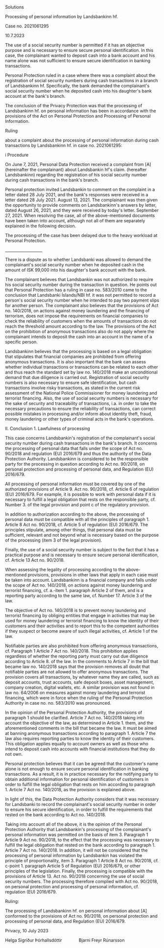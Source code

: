 Solutions

Processing of personal information by Landsbankinn hf.

Case no. 2021061295

10.7.2023

The use of a social security number is permitted if it has an objective purpose and is necessary to ensure secure personal identification. In this case, the complainant wanted to deposit cash into a bank account and his name alone was not sufficient to ensure secure identification in banking transactions.

Personal Protection ruled in a case where there was a complaint about the registration of social security numbers during cash transactions in a branch of Landsbankinn hf. Specifically, the bank demanded the complainant's social security number when he deposited cash into his daughter's bank account at the bank's branch.

The conclusion of the Privacy Protection was that the processing of Landsbankinn hf. on personal information has been in accordance with the provisions of the Act on Personal Protection and Processing of Personal Information.

Ruling

about a complaint about the processing of personal information during cash transactions by Landsbankinn hf. in case no. 2021061295:

i
Procedure

On June 7, 2021, Personal Data Protection received a complaint from \[A\] (hereinafter the complainant) about Landsbankin hf's claim. (hereafter Landsbankinn) regarding the registration of his social security number during cash transactions in the bank's branch.

Personal protection invited Landsbankin to comment on the complaint in a letter dated 28 July 2021, and the bank's responses were received in a letter dated 28 July 2021. August 13, 2021. The complainant was then given the opportunity to provide comments on Landsbankinn's answers by letter, dated August 26, 2021, and they were received by today's letter. September 27, 2021. When resolving the case, all of the above-mentioned documents have been taken into account, although not all of them are separately explained in the following decision.

The processing of the case has been delayed due to the heavy workload at Personal Protection.

\_\_\_\_\_\_\_\_\_\_\_\_\_\_\_\_\_\_\_

There is a dispute as to whether Landsbanki was allowed to demand the complainant's social security number when he deposited cash in the amount of ISK 99,000 into his daughter's bank account with the bank.

The complainant believes that Landsbankin was not authorized to require his social security number during the transaction in question. He points out that Personal Protection has a ruling in case no. 583/2010 came to the conclusion that Landsbanki Íslands/NBI hf. it was not permitted to record a person's social security number when he intended to pay two payment slips for another person. The complainant also believes that the provisions of Act no. 140/2018, on actions against money laundering and the financing of terrorism, does not impose the requirements on financial companies to check the reliability of customers when the amounts of transactions do not reach the threshold amount according to the law. The provisions of the Act on the prohibition of anonymous transactions also do not apply where the complainant intends to deposit the cash into an account in the name of a specific person.

Landsbankinn believes that the processing is based on a legal obligation that stipulates that financial companies are prohibited from offering anonymous transactions. It is also important that the bank can assess whether individual transactions or transactions can be related to each other and thus reach the standard set by law no. 140/2018 make an unconditional demand that due diligence is carried out. Registration of social security numbers is also necessary to ensure safe identification, but cash transactions involve risky transactions, as stated in the current risk assessment of the National Police Commissioner for money laundering and terrorist financing. Also, the use of social security numbers is necessary for the sake of security and traceability of transactions, i.a. in order to take the necessary precautions to ensure the reliability of transactions, can correct possible mistakes in processing and/or inform about identity theft, fraud, money laundering or other types of criminal acts in the bank's operations.

II.
Conclusion
1.
Lawfulness of processing

This case concerns Landsbankin's registration of the complainant's social security number during cash transactions in the bank's branch. It concerns the processing of personal data that falls under the scope of Act no. 90/2018 and regulation (EU) 2016/679 and thus the authority of the Data Protection Authority. Landsbankinn is considered to be the responsible party for the processing in question according to Act no. 90/2018, on personal protection and processing of personal data, and Regulation (EU) 2016/679.

All processing of personal information must be covered by one of the authorized provisions of Article 9. Act no. 90/2018, cf. Article 6 of regulation (EU) 2016/679. For example, it is possible to work with personal data if it is necessary to fulfill a legal obligation that rests on the responsible party, cf. Number 3. of the legal provision and point c of the regulatory provision.

In addition to authorization according to the above, the processing of personal data must be compatible with all the principles of paragraph 1. Article 8 Act no. 90/2018, cf. Article 5 of regulation (EU) 2016/679. The principles stipulate, among other things, that personal data must be sufficient, relevant and not beyond what is necessary based on the purpose of the processing (item 3 of the legal provision).

Finally, the use of a social security number is subject to the fact that it has a practical purpose and is necessary to ensure secure personal identification, cf. Article 13 Act no. 90/2018.

When assessing the legality of processing according to the above-mentioned provisions, provisions in other laws that apply in each case must be taken into account. Landsbankinn is a financial company and falls under the scope of Act no. 140/2018, on actions against money laundering and terrorist financing, cf. a.-item 1. paragraph Article 2 of them, and is a reporting party according to the same law, cf. Number 17. Article 3 of the law.

The objective of Act no. 140/2018 is to prevent money laundering and terrorist financing by obliging entities that engage in activities that may be used for money laundering or terrorist financing to know the identity of their customers and their activities and to report this to the competent authorities if they suspect or become aware of such illegal activities, cf. Article 1 of the law.

Notifiable parties are also prohibited from offering anonymous transactions, cf. Paragraph 1 Article 7 Act no. 140/2018. This prohibition applies regardless of whether the reporting party must carry out due diligence according to Article 8. of the law. In the comments to Article 7 in the bill that became law no. 140/2018 says that the provision removes all doubt that notifiable parties are not allowed to offer anonymous transactions. The provision covers all transactions, by whatever name they are called, such as deposit accounts, trust accounts, safe deposit boxes, asset management, company creation, digital wallets, etc. A similar provision was not found in law no. 64/2006 on measures against money laundering and terrorist financing, which were in force when the ruling of the Personal Protection Authority in case no. no. 583/2010 was pronounced.

In the opinion of the Personal Protection Authority, the provisions of paragraph 1 should be clarified. Article 7 Act no. 140/2018 taking into account the objective of the law, as determined in Article 1. them, and the aforementioned comments in the bill that became the law. It must be aimed at banning anonymous transactions according to paragraph 1. Article 7 the law also requires reporting parties to know the identity of their customers. This obligation applies equally to account owners as well as those who intend to deposit cash into accounts with financial institutions that they do not own.

Personal protection believes that it can be agreed that the customer's name alone is not enough to ensure secure personal identification in banking transactions. As a result, it is in practice necessary for the notifying party to obtain additional information for personal identification of customers in order to fulfill the legal obligation that rests on him according to paragraph 1. Article 7 Act no. 140/2018, as the provision is explained above.

In light of this, the Data Protection Authority considers that it was necessary for Landsbanki to record the complainant's social security number in order to ensure his secure identification, in order to fulfill the requirements that rested on the bank according to Act no. 140/2018.

Taking into account all of the above, it is the opinion of the Personal Protection Authority that Landsbankin's processing of the complainant's personal information was permitted on the basis of item 3. Paragraph 1 Article 9 Act no. 90/2018, to the effect that the processing was necessary to fulfill the legal obligation that rested on the bank according to paragraph 1. Article 7 Act no. 140/2018. In addition, it will not be considered that the processing of personal information by Landsbankin has violated the principle of proportionality, item 3. Paragraph 1 Article 8 Act no. 90/2018, cf. c-point 1. paragraph Article 5 of Regulation (EU) 2016/679, or other principles of the legislation. Finally, the processing is compatible with the provisions of Article 13. Act no. 90/2018 concerning the use of social security numbers. The processing therefore complied with Act no. 90/2018, on personal protection and processing of personal information, cf. regulation (EU) 2016/679.

Ruling:

The processing of Landsbankinn hf. on personal information about \[A\] conformed to the provisions of Act no. 90/2018, on personal protection and processing of personal data, and Regulation (EU) 2016/679.

Privacy, 10 July 2023

Helga Sigríður Þórhallsdóttir              Bjarni Freyr Rúnarsson
